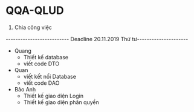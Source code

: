 # QQA-QLUD

1. Chia công việc

-------------------------- Deadline 20.11.2019 Thứ tư---------------------
* Quang 
  * Thiết kế database
  * viết code DTO 
* Quan 
  * viết kết nối Database
  * viết code DAO
* Bảo Anh
  * Thiết kế giao diện Login
  * Thiết kế giao diện phân quyền
